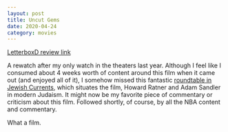 ```yaml
---
layout: post
title: Uncut Gems
date: 2020-04-24
category: movies
---
```

 
[LetterboxD review link](https://letterboxd.com/samarthbhaskar/film/uncut-gems/1/)

A rewatch after my only watch in the theaters last year. Although I feel like I consumed about 4 weeks worth of content around this film when it came out (and enjoyed all of it), I somehow missed this fantastic <a href="https://jewishcurrents.org/an-unserious-man/">roundtable in Jewish Currents</a>, which situates the film, Howard Ratner and Adam Sandler in modern Judaism. It might now be my favorite piece of commentary or criticism about this film. Followed shortly, of course, by all the NBA content and commentary. 

What a film.